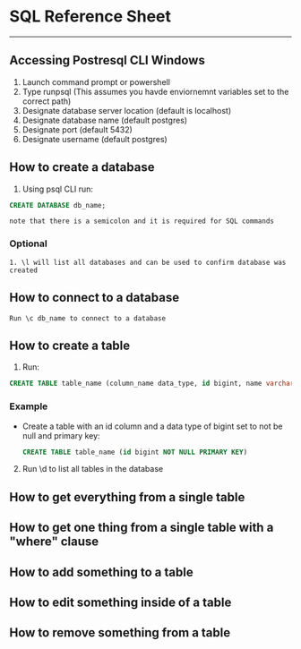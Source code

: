 # SQL Reference Sheet
---
## Accessing Postresql CLI Windows
1. Launch command prompt or powershell
2. Type runpsql (This assumes you havde enviornemnt variables set to the correct path)
3. Designate database server location (default is localhost)
4. Designate database name (default postgres)
5. Designate port (default 5432)
6. Designate username (default postgres)
## How to create a database
1. Using psql CLI run:
```SQL
CREATE DATABASE db_name;
```
    note that there is a semicolon and it is required for SQL commands

### Optional
    1. \l will list all databases and can be used to confirm database was created
## How to connect to a database
    Run \c db_name to connect to a database
## How to create a table
1. Run:
```SQL
CREATE TABLE table_name (column_name data_type, id bigint, name varchar)
```
  ### Example
- Create a table with an id column and a data type of bigint set to not be null and primary key:
  ```SQL
  CREATE TABLE table_name (id bigint NOT NULL PRIMARY KEY)
  ```
2. Run \d to list all tables in the database
## How to get everything from a single table
## How to get one thing from a single table with a "where" clause
## How to add something to a table
## How to edit something inside of a table
## How to remove something from a table